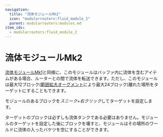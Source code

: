```yaml
---
navigation:
  title: "流体モジュールMk2"
  icon: "modularrouters:fluid_module_2"
  parent: modularrouters:modules.md
item_ids:
  - modularrouters:fluid_module_2
---
```


# 流体モジュールMk2

[流体モジュールMk1](./fluid.md)と同様に、このモジュールはバッファ内に流体を含むアイテムがある場合、ルーターとの間で流体を転送できます。ただし、このモジュールは最大12ブロック([範囲拡大オーグメント](../augments/range_up.md)により最大24ブロック)離れた場所をターゲットにすることもできます。

モジュールのあるブロックを*スニーク+右クリック*してターゲットを設定します。

ターゲットのブロックは必ずしも流体タンクである必要はありません。モジュールのターゲットを設定した後にブロックを壊すと、モジュールはその場所のワールドに流体の入ったバケツを空にすることができます。



<Recipe id="modularrouters:fluid_module_2" />

